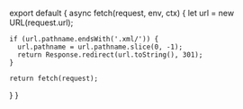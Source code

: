 export default {
  async fetch(request, env, ctx) {
    let url = new URL(request.url);

    if (url.pathname.endsWith('.xml/')) {
      url.pathname = url.pathname.slice(0, -1);
      return Response.redirect(url.toString(), 301);
    }

    return fetch(request);
  }
}
